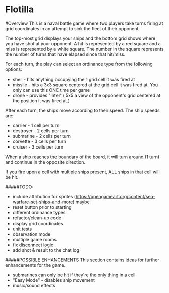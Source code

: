 Flotilla
====

#Overview
This is a naval battle game where two players take turns firing at grid coordinates in an attempt to sink the fleet of their opponent.

The top-most grid displays your ships and the bottom grid shows where you have shot at your opponent. A hit is represented by 
a red square and a miss is represented by a white square. The number in the square represents the number of turns that have
elapsed since that hit/miss.

For each turn, the play can select an ordinance type from the following options:
* shell - hits anything occupying the 1 grid cell it was fired at 
* missile - hits a 3x3 square centered at the grid cell it was fired at. You only can use this ONE time per game
* drone - provides "intel" ( 5x5 a view of the opponent's grid centered at the position it was fired at.)

After each turn, the ships move according to their speed. The ship speeds are:
* carrier - 1 cell per turn
* destroyer - 2 cells per turn
* submarine - 2 cells per turn
* corvette - 3 cells per turn
* cruiser - 3 cells per turn

When a ship reaches the boundary of the board, it will turn around (1 turn) and continue in the opposite direction.

If you fire upon a cell with multiple ships present, ALL ships in that cell will be hit.


#####TODO:
* include attribution for sprites (https://opengameart.org/content/sea-warfare-set-ships-and-more) maybe
* reset button prior to starting
* different ordinance types
* refactor/clean-up code
* display grid coordinates
* unit tests
* observation mode
* multiple game rooms
* fix disconnect logic
* add shot & result to the chat log

#####POSSIBLE ENHANCEMENTS
This section contains ideas for further enhancements for the game. 
* submarines can only be hit if they're the only thing in a cell
* "Easy Mode" - disables ship movement
* music/sound effects


